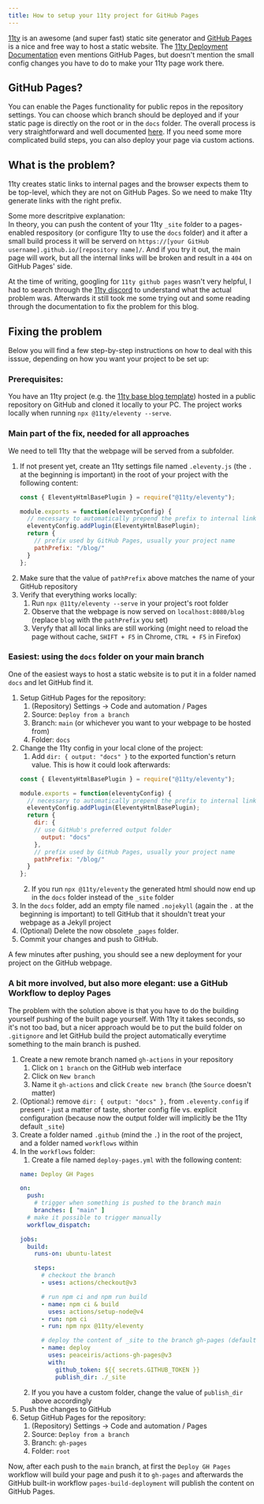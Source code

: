 ```yaml
---
title: How to setup your 11ty project for GitHub Pages
---
```

[11ty](https://www.11ty.dev/) is an awesome (and super fast) static site generator and [GitHub Pages](https://pages.github.com/) is a nice and free way to host a static website. The [11ty Deployment Documentation](https://www.11ty.dev/docs/deployment/) even mentions GitHub Pages, but doesn't mention the small config changes you have to do to make your 11ty page work there.

## GitHub Pages?
You can enable the Pages functionality for public repos in the repository settings. You can choose which branch should be deployed and if your static page is directly on the root or in the `docs` folder. The overall process is very straightforward and well documented [here](https://docs.github.com/en/pages/getting-started-with-github-pages/creating-a-github-pages-site). If you need some more complicated build steps, you can also deploy your page via custom actions.

## What is the problem?
11ty creates static links to internal pages and the browser expects them to be top-level, which they are not on GitHub Pages. So we need to make 11ty generate links with the right prefix.

Some more descritpive explanation:  
In theory, you can push the content of your 11ty `_site` folder to a pages-enabled respository (or configure 11ty to use the `docs` folder) and it after a small build process it will be serverd on `https://[your GitHub username].github.io/[repository name]/`. And if you try it out, the main page will work, but all the internal links will be broken and result in a `404` on GitHub Pages' side.

At the time of writing, googling for `11ty github pages` wasn't very helpful, I had to search through the [11ty discord](https://www.11ty.dev/blog/discord/) to understand what the actual problem was. Afterwards it still took me some trying out and some reading through the documentation to fix the problem for this blog.

## Fixing the problem
Below you will find a few step-by-step instructions on how to deal with this isssue, depending on how you want your project to be set up:

### Prerequisites:
You have an 11ty project (e.g. the [11ty base blog template](https://github.com/11ty/eleventy-base-blog)) hosted in a public repository on GitHub and cloned it locally to your PC. The project works locally when running `npx @11ty/eleventy --serve`.

### Main part of the fix, needed for all approaches
We need to tell 11ty that the webpage will be served from a subfolder.
1. If not present yet, create an 11ty settings file named `.eleventy.js` (the `.` at the beginning is important) in the root of your project with the following content:  
    ```js
    const { EleventyHtmlBasePlugin } = require("@11ty/eleventy");

    module.exports = function(eleventyConfig) {
      // necessary to automatically prepend the prefix to internal links
      eleventyConfig.addPlugin(EleventyHtmlBasePlugin);
      return {
        // prefix used by GitHub Pages, usually your project name
        pathPrefix: "/blog/"
      }
    };
    ```
2. Make sure that the value of `pathPrefix` above matches the name of your GitHub repository
3. Verify that everything works locally:
    1. Run `npx @11ty/eleventy --serve` in your project's root folder
    2. Observe that the webpage is now served on `localhost:8080/blog` (replace `blog` with the `pathPrefix` you set)
    3. Veryfy that all local links are still working (might need to reload the page without cache, `SHIFT + F5` in Chrome, `CTRL + F5` in Firefox)

### Easiest: using the `docs` folder on your main branch
One of the easiest ways to host a static website is to put it in a folder named `docs` and let GitHub find it.

1. Setup GitHub Pages for the repository:
    1. (Repository) Settings -> Code and automation / Pages
    2. Source: `Deploy from a branch`
    3. Branch: `main` (or whichever you want to your webpage to be hosted from)
    4. Folder: `docs`
2. Change the 11ty config in your local clone of the project:
    1. Add `dir: { output: "docs" }` to the exported function's return value. This is how it could look afterwards:
    ```js
    const { EleventyHtmlBasePlugin } = require("@11ty/eleventy");

    module.exports = function(eleventyConfig) {
      // necessary to automatically prepend the prefix to internal links
      eleventyConfig.addPlugin(EleventyHtmlBasePlugin);
      return {
        dir: {
        // use GitHub's preferred output folder
          output: "docs"
        },
        // prefix used by GitHub Pages, usually your project name
        pathPrefix: "/blog/"
      }
    };
    ```
    2. If you run `npx @11ty/eleventy` the generated html should now end up in the `docs` folder instead of the `_site` folder
4. In the `docs` folder, add an empty file named `.nojekyll` (again the `.` at the beginning is important) to tell GitHub that it shouldn't treat your webpage as a Jekyll project
5. (Optional) Delete the now obsolete `_pages` folder.
6. Commit your changes and push to GitHub.

A few minutes after pushing, you should see a new deployment for your project on the GitHub webpage.

### A bit more involved, but also more elegant: use a GitHub Workflow to deploy Pages
The problem with the solution above is that you have to do the building yourself pushing of the built page yourself. With 11ty it takes seconds, so it's not too bad, but a nicer approach would be to put the build folder on `.gitignore` and let GitHub build the project automatically everytime something to the main branch is pushed.

1. Create a new remote branch named `gh-actions` in your repository
    1. Click on `1 branch` on the GitHub web interface
    2. Click on `New branch`
    3. Name it `gh-actions` and click `Create new branch` (the `Source` doesn't matter)
2. (Optional:) remove `dir: { output: "docs" },` from `.eleventy.config` if present - just a matter of taste, shorter config file vs. explicit configuration (because now the output folder will implicitly be the 11ty default `_site`)
3. Create a folder named `.github` (mind the `.`) in the root of the project, and a folder named `workflows` within
4. In the `workflows` folder:
    1. Create a file named `deploy-pages.yml` with the following content:  
    ```yml
    name: Deploy GH Pages

    on:
      push: 
        # trigger when something is pushed to the branch main
        branches: [ "main" ]
      # make it possible to trigger manually
      workflow_dispatch: 

    jobs:
      build:
        runs-on: ubuntu-latest

        steps:
          # checkout the branch
          - uses: actions/checkout@v3

          # run npm ci and npm run build
          - name: npm ci & build
            uses: actions/setup-node@v4
          - run: npm ci
          - run: npm npx @11ty/eleventy

          # deploy the content of _site to the branch gh-pages (default setting)
          - name: deploy
            uses: peaceiris/actions-gh-pages@v3
            with:
              github_token: ${{ secrets.GITHUB_TOKEN }}
              publish_dir: ./_site
    ```
    2. If you you have a custom folder, change the value of `publish_dir` above accordingly
5. Push the changes to GitHub
6. Setup GitHub Pages for the repository:
    1. (Repository) Settings -> Code and automation / Pages
    2. Source: `Deploy from a branch`
    3. Branch: `gh-pages`
    4. Folder: `root`

Now, after each push to the `main` branch, at first the `Deploy GH Pages` workflow will build your page and push it to `gh-pages` and afterwards the GitHub built-in workflow `pages-build-deployment` will publish the content on GitHub Pages.
